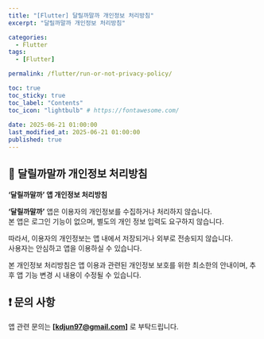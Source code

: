 ```yaml
---
title: "[Flutter] 달릴까말까 개인정보 처리방침"  
excerpt: "달릴까말까 개인정보 처리방침"

categories:
  - Flutter
tags:
  - [Flutter]

permalink: /flutter/run-or-not-privacy-policy/

toc: true
toc_sticky: true
toc_label: "Contents"
toc_icon: "lightbulb" # https://fontawesome.com/
 
date: 2025-06-21 01:00:00
last_modified_at: 2025-06-21 01:00:00
published: true
---  
```


## 🐴 달릴까말까 개인정보 처리방침  

**‘달릴까말까’ 앱 개인정보 처리방침**  

**‘달릴까말까’** 앱은 이용자의 개인정보를 수집하거나 처리하지 않습니다.  
본 앱은 로그인 기능이 없으며, 별도의 개인 정보 입력도 요구하지 않습니다.  

따라서, 이용자의 개인정보는 앱 내에서 저장되거나 외부로 전송되지 않습니다.  
사용자는 안심하고 앱을 이용하실 수 있습니다.  

본 개인정보 처리방침은 앱 이용과 관련된 개인정보 보호를 위한 최소한의 안내이며, 추후 앱 기능 변경 시 내용이 수정될 수 있습니다.  

## ❗ 문의 사항  

앱 관련 문의는 **[kdjun97@gmail.com]** 로 부탁드립니다.  


